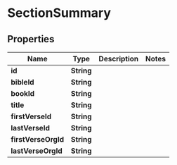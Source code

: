 

# SectionSummary


## Properties

Name | Type | Description | Notes
------------ | ------------- | ------------- | -------------
**id** | **String** |  | 
**bibleId** | **String** |  | 
**bookId** | **String** |  | 
**title** | **String** |  | 
**firstVerseId** | **String** |  | 
**lastVerseId** | **String** |  | 
**firstVerseOrgId** | **String** |  | 
**lastVerseOrgId** | **String** |  | 



